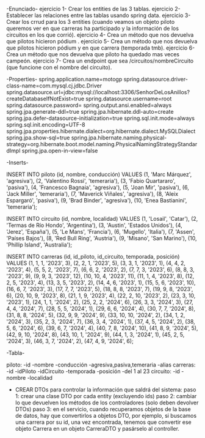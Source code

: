 -Enunciado-
ejercicio 1- Crear los entities de las 3 tablas.
ejercicio 2- Establecer las relaciones entre las tablas usando spring data.
ejercicio 3- Crear los crrud para los 3 entities (cuando veamos un objeto piloto queremos ver en que carreras ha participado y la información de los circuitos en los que corrió).
ejercicio 4- Crea un método que nos devuelva que pilotos hicieron pódium .
ejercicio 5- Crea un método que nos devuelva que pilotos hicieron pódium y en que carrera (temporada tmb).
ejercicio 6- Crea un método que nos devuelva que piloto ha quedado mas veces campeón.
ejercicio 7- Crea un endpoint que sea /circuitos/nombreCircuito (que funcione con el nombre del circuito).

-Properties-
spring.application.name=motogp
spring.datasource.driver-class-name=com.mysql.cj.jdbc.Driver
spring.datasource.url=jdbc:mysql://localhost:3306/SenhorDeLosAnillos?createDatabaseIfNotExist=true
spring.datasource.username=root
spring.datasource.password=
spring.output.ansi.enabled=always
spring.jpa.generate-ddl=true
spring.jpa.hibernate.ddl-auto=create
spring.jpa.defer-datasource-initialization=true
spring.sql.init.mode=always
spring.sql.init.encoding=UTF-8
spring.jpa.properties.hibernate.dialect=org.hibernate.dialect.MySQLDialect
spring.jpa.show-sql=true
spring.jpa.hibernate.naming.physical-strategy=org.hibernate.boot.model.naming.PhysicalNamingStrategyStandardImpl
spring.jpa.open-in-view=false


-Inserts-

INSERT INTO piloto (id, nombre, conducción) VALUES
(1, 'Marc Márquez', 'agresiva'),
(2, 'Valentino Rossi', 'temeraria'),
(3, 'Fabio Quartararo', 'pasiva'),
(4, 'Francesco Bagnaia', 'agresiva'),
(5, 'Joan Mir', 'pasiva'),
(6, 'Jack Miller', 'temeraria'),
(7, 'Maverick Viñales', 'agresiva'),
(8, 'Aleix Espargaró', 'pasiva'),
(9, 'Brad Binder', 'agresiva'),
(10, 'Enea Bastianini', 'temeraria');

INSERT INTO circuito (id, nombre, localidad) VALUES
(1, 'Losail', 'Catar'),
(2, 'Termas de Río Hondo', 'Argentina'),
(3, 'Austin', 'Estados Unidos'),
(4, 'Jerez', 'España'),
(5, 'Le Mans', 'Francia'),
(6, 'Mugello', 'Italia'),
(7, 'Assen', 'Países Bajos'),
(8, 'Red Bull Ring', 'Austria'),
(9, 'Misano', 'San Marino'),
(10, 'Phillip Island', 'Australia');

INSERT INTO carreras (id, id_piloto, id_circuito, temporada, posición) VALUES
(1, 1, 1, '2023', 3),
(2, 2, 1, '2023', 5),
(3, 3, 1, '2023', 1),
(4, 4, 2, '2023', 4),
(5, 5, 2, '2023', 7),
(6, 6, 2, '2023', 2),
(7, 7, 3, '2023', 6),
(8, 8, 3, '2023', 9),
(9, 9, 3, '2023', 12),
(10, 10, 4, '2023', 11),
(11, 1, 4, '2023', 8),
(12, 2, 5, '2023', 4),
(13, 3, 5, '2023', 2),
(14, 4, 6, '2023', 1),
(15, 5, 6, '2023', 10),
(16, 6, 7, '2023', 3),
(17, 7, 7, '2023', 5),
(18, 8, 8, '2023', 7),
(19, 9, 8, '2023', 6),
(20, 10, 9, '2023', 8),
(21, 1, 9, '2023', 4),
(22, 2, 10, '2023', 2),
(23, 3, 10, '2023', 1),
(24, 1, 1, '2024', 2),
(25, 2, 2, '2024', 6),
(26, 3, 3, '2024', 3),
(27, 4, 4, '2024', 7),
(28, 5, 5, '2024', 1),
(29, 6, 6, '2024', 4),
(30, 7, 7, '2024', 8),
(31, 8, 8, '2024', 5),
(32, 9, 9, '2024', 9),
(33, 10, 10, '2024', 2),
(34, 1, 2, '2024', 3),
(35, 2, 3, '2024', 7),
(36, 3, 4, '2024', 1),
(37, 4, 5, '2024', 2),
(38, 5, 6, '2024', 6),
(39, 6, 7, '2024', 4),
(40, 7, 8, '2024', 10),
(41, 8, 9, '2024', 5),
(42, 9, 10, '2024', 8),
(43, 10, 1, '2024', 9),
(44, 1, 3, '2024', 1),
(45, 2, 5, '2024', 3),
(46, 3, 7, '2024', 2),
(47, 4, 9, '2024', 6);



-Tabla-

piloto:
	-id
	-nombre
	-conducción
		-agresiva,pasiva,temeraria
	-alias
carreras:
	-id
	-idPiloto
	-idCircuito
	-temporada
	-posición
		-del 1 al 23
circuito:
	-id
	-nombre
	-localidad


- CREAR DTOs para controlar la información que saldrá del sistema:
paso 1: crear una clase DTO por cada entity (excluyendo ids)
paso 2: cambiar lo que devuelven los métodos de los controladores (solo deben devolver DTOs)
paso 3: en el servicio, cuando recuperamos objetos de la base de datos, hay que convertirlos a objetos DTO, por ejemplo, si buscamos una carrera por su id, una vez encontrada, tenemos que convertir ese objeto Carrera en un objeto CarreraDTO y pasárselo al controller.
